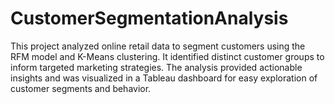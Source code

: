 # CustomerSegmentationAnalysis
This project analyzed online retail data to segment customers using the RFM model and K-Means clustering. It identified distinct customer groups to inform targeted marketing strategies. The analysis provided actionable insights and was visualized in a Tableau dashboard for easy exploration of customer segments and behavior.
